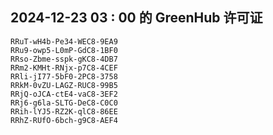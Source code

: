 ## 2024-12-23 03 : 00 的 GreenHub 许可证
```
RRuT-wH4b-Pe34-WEC8-9EA9
RRu9-owp5-L0mP-GdC8-1BF0
RRso-Zbme-sspk-gKC8-4DB7
RRm2-KMHt-RNjx-p7C8-4CEF
RRli-jI77-5bF0-2PC8-3758
RRkM-0vZU-LAGZ-RUC8-99B5
RRjQ-oJCA-ctE4-vaC8-3EF2
RRj6-g6la-SLTG-DeC8-C0C0
RRih-lYJ5-RZ2K-qlC8-86EE
RRhZ-RUfO-6bch-g9C8-AEF4
```
